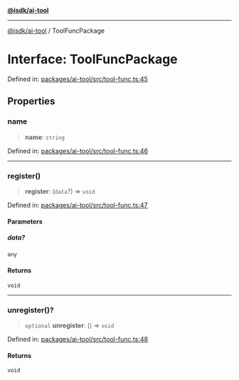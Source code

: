 [**@isdk/ai-tool**](../README.md)

***

[@isdk/ai-tool](../globals.md) / ToolFuncPackage

# Interface: ToolFuncPackage

Defined in: [packages/ai-tool/src/tool-func.ts:45](https://github.com/isdk/ai-tool.js/blob/6a89194ac34437a1bc58f7ec590cd22976939ca6/src/tool-func.ts#L45)

## Properties

### name

> **name**: `string`

Defined in: [packages/ai-tool/src/tool-func.ts:46](https://github.com/isdk/ai-tool.js/blob/6a89194ac34437a1bc58f7ec590cd22976939ca6/src/tool-func.ts#L46)

***

### register()

> **register**: (`data`?) => `void`

Defined in: [packages/ai-tool/src/tool-func.ts:47](https://github.com/isdk/ai-tool.js/blob/6a89194ac34437a1bc58f7ec590cd22976939ca6/src/tool-func.ts#L47)

#### Parameters

##### data?

`any`

#### Returns

`void`

***

### unregister()?

> `optional` **unregister**: () => `void`

Defined in: [packages/ai-tool/src/tool-func.ts:48](https://github.com/isdk/ai-tool.js/blob/6a89194ac34437a1bc58f7ec590cd22976939ca6/src/tool-func.ts#L48)

#### Returns

`void`
